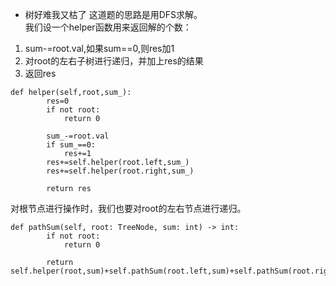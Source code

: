 - 树好难我又枯了
这道题的思路是用DFS求解。  
我们设一个helper函数用来返回解的个数：  
1. sum-=root.val,如果sum==0,则res加1  
2. 对root的左右子树进行递归，并加上res的结果  
3. 返回res
```python3
def helper(self,root,sum_):
        res=0
        if not root:
            return 0
            
        sum_-=root.val
        if sum_==0:
            res+=1
        res+=self.helper(root.left,sum_)
        res+=self.helper(root.right,sum_)

        return res
```
对根节点进行操作时，我们也要对root的左右节点进行递归。  
```python3
def pathSum(self, root: TreeNode, sum: int) -> int:
        if not root:
            return 0
        
        return self.helper(root,sum)+self.pathSum(root.left,sum)+self.pathSum(root.right,sum)
```